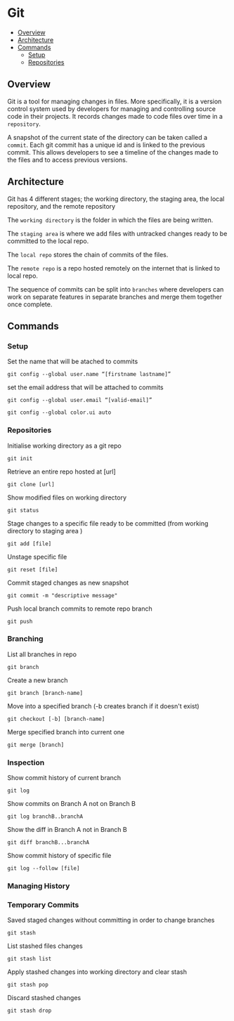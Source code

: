 # Git

- [Overview](#overview)
- [Architecture](#architecture)
- [Commands](#commands)
  - [Setup](#setup)
  - [Repositories](#repositories)

## Overview

Git is a tool for managing changes in files. More specifically, it is a version control system used by developers for managing and controlling source code in their projects. It records changes made to code files over time in a `repository`.

A snapshot of the current state of the directory can be taken called a `commit`. Each git commit has a unique id and is linked to the previous commit. This allows developers to see a timeline of the changes made to the files and to access previous versions.

## Architecture

Git has 4 different stages; the working directory, the staging area, the local repository, and the remote repository

The `working directory` is the folder in which the files are being written.

The `staging area` is where we add files with untracked changes ready to be committed to the local repo.

The `local repo` stores the chain of commits of the files.

The `remote repo` is a repo hosted remotely on the internet that is linked to local repo.

The sequence of commits can be split into `branches` where developers can work on separate features in separate branches and merge them together once complete.

## Commands

### Setup

Set the name that will be atached to commits

```
git config --global user.name “[firstname lastname]”
```

set the email address that will be attached to commits

```
git config --global user.email “[valid-email]”
```

```
git config --global color.ui auto
```

### Repositories

Initialise working directory as a git repo

```
git init
```

Retrieve an entire repo hosted at [url]

```
git clone [url]
```

Show modified files on working directory

```
git status
```

Stage changes to a specific file ready to be committed (from working directory to staging area )

```
git add [file]
```

Unstage specific file

```
git reset [file]
```

Commit staged changes as new snapshot

```
git commit -m "descriptive message"
```

Push local branch commits to remote repo branch

```
git push
```

### Branching

List all branches in repo

```
git branch
```

Create a new branch

```
git branch [branch-name]
```

Move into a specified branch (-b creates branch if it doesn't exist)

```
git checkout [-b] [branch-name]
```

Merge specified branch into current one

```
git merge [branch]
```

### Inspection

Show commit history of current branch

```
git log
```

Show commits on Branch A not on Branch B

```
git log branchB..branchA
```

Show the diff in Branch A not in Branch B

```
git diff branchB...branchA
```

Show commit history of specific file

```
git log --follow [file]
```

### Managing History

### Temporary Commits

Saved staged changes without committing in order to change branches

```
git stash
```

List stashed files changes

```
git stash list
```

Apply stashed changes into working directory and clear stash

```
git stash pop
```

Discard stashed changes

```
git stash drop
```
